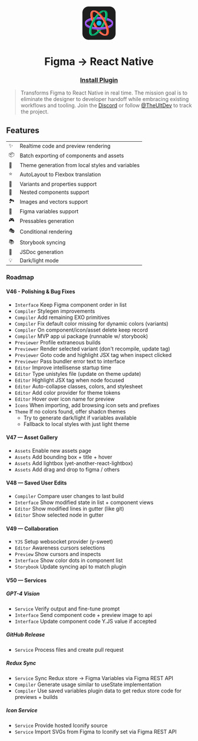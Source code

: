 <p align="center">
  <img src="./art/logo.png" width="90px"/>
</p>
<h1 align="center">
  Figma → React Native
</h1>
<h3 align="center">
  <a href="https://www.figma.com/community/plugin/821138713091291738">
    Install Plugin
  </a>
</h3>

> Transforms Figma to React Native in real time. The mission goal is to eliminate the designer to developer handoff while embracing existing workflows and tooling. Join the [Discord](https://discord.com/invite/TzhDRyj) or follow [@TheUltDev](https://x.com/theultdev) to track the project.

## Features

|   |   |
| - | - | 
| ✨ | Realtime code and preview rendering
| 📦 | Batch exporting of components and assets
| 🎨 | Theme generation from local styles and variables
| ⭐️ | AutoLayout to Flexbox translation
| 🎲 | Variants and properties support
| 🧱 | Nested components support
| 🏞 | Images and vectors support
| 🧩 | Figma variables support
| 🎮 | Pressables generation
| 🎭 | Conditional rendering
| 📚 | Storybook syncing
| 📖 | JSDoc generation
| 💡 | Dark/light mode

### Roadmap

#### V46 - Polishing & Bug Fixes
- `Interface` Keep Figma component order in list
- `Compiler` Stylegen improvements
- `Compiler` Add remaining EXO primitives
- `Compiler` Fix default color missing for dynamic colors (variants)
- `Compiler` On component/icon/asset delete keep record
- `Compiler` MVP app ui package (runnable w/ storybook)
- `Previewer` Profile extraneous builds
- `Previewer` Render selected variant (don't recompile, update tag)
- `Previewer` Goto code and highlight JSX tag when inspect clicked
- `Previewer` Pass bundler error text to interface
- `Editor` Improve intellisense startup time
- `Editor` Type unistyles file (update on theme update)
- `Editor` Highlight JSX tag when node focused
- `Editor` Auto-collapse classes, colors, and stylesheet
- `Editor` Add color provider for theme tokens
- `Editor` Hover over icon name for preview
- `Icons` When importing, add browsing icon sets and prefixes
- `Theme` If no colors found, offer shadcn themes
  - Try to generate dark/light if variables available
  - Fallback to local styles with just light theme

#### V47 — Asset Gallery
- `Assets` Enable new assets page
- `Assets` Add bounding box + title + hover
- `Assets` Add lightbox (yet-another-react-lightbox)
- `Assets` Add drag and drop to figma / others

#### V48 — Saved User Edits
- `Compiler` Compare user changes to last build
- `Interface` Show modified state in list + component views
- `Editor` Show modified lines in gutter (like git)
- `Editor` Show selected node in gutter

#### V49 — Collaboration
- `YJS` Setup websocket provider (y-sweet)
- `Editor` Awareness cursors selections
- `Preview` Show cursors and inspects
- `Interface` Show color dots in component list
- `Storybook` Update syncing api to match plugin

#### V50 — Services

##### GPT-4 Vision
- `Service` Verify output and fine-tune prompt
- `Interface` Send component code + preview image to api
- `Interface` Update component code Y.JS value if accepted

##### GitHub Release
- `Service` Process files and create pull request

##### Redux Sync
- `Service` Sync Redux store -> Figma Variables via Figma REST API
- `Compiler` Generate usage similar to useState implementation
- `Compiler` Use saved variables plugin data to get redux store code for previews + builds

##### Icon Service
- `Service` Provide hosted Iconify source
- `Service` Import SVGs from Figma to Iconify set via Figma REST API

